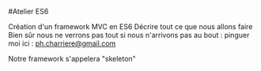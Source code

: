 #Atelier ES6

Création d'un framework MVC en ES6
Décrire tout ce que nous allons faire
Bien sûr nous ne verrons pas tout
si nous n'arrivons pas au bout : pinguer moi ici : ph.charriere@gmail.com

Notre framework s'appelera "skeleton"

